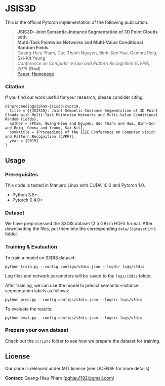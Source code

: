 # JSIS3D

This is the official Pytorch implementation of the following publication.

> **JSIS3D: Joint Semantic-Instance Segmentation of 3D Point Clouds with**<br/>
> **Multi-Task Pointwise Networks and Multi-Value Conditional Random Fields**<br/>
> Quang-Hieu Pham, Duc Thanh Nguyen, Binh-Son Hua, Gemma Roig, Sai-Kit
> Yeung<br/> *Conference on Computer Vision and Pattern Recognition (CVPR),
> 2019* (**Oral**)<br/>
> [Paper](https://pqhieu.github.io/assets/cvpr19/main.pdf),
> [Homepage](https://pqhieu.github.io/cvpr19.html)

### Citation
If you find our work useful for your research, please consider citing:

    @inproceedings{pham-jsis3d-cvpr19,
      title = {{JSIS3D}: Joint Semantic-Instance Segmentation of 3D Point Clouds with Multi-Task Pointwise Networks and Multi-Value Conditional Random Fields},
      author = {Pham, Quang-Hieu and Nguyen, Duc Thanh and Hua, Binh-Son and Roig, Gemma and Yeung, Sai-Kit},
      booktitle = {Proceedings of the IEEE Conference on Computer Vision and Pattern Recognition (CVPR)},
      year = {2019}
    }

## Usage

### Prerequisites
This code is tested in Manjaro Linux with CUDA 10.0 and Pytorch 1.0.

- Python 3.5+
- Pytorch 0.4.0+

### Dataset
We have preprocessed the S3DIS dataset (2.5 GB) in HDF5 format. After
downloading the files, put them into the corresponding `data/[dataset]/h5`
folder.

### Training & Evaluation
To train a model on S3DIS dataset:

    python train.py --config configs/s3dis.json --logdir logs/s3dis

Log files and network parameters will be saved to the `logs/s3dis` folder.

After training, we can use the model to predict semantic-instance segmentation
labels as follows:

    python pred.py --config configs/s3dis.json --logdir logs/s3dis

To evaluate the results:

    python eval.py --config configs/s3dis.json --logdir logs/s3dis

### Prepare your own dataset
Check out the `scripts` folder to see how we prepare the dataset for training.

## License
Our code is released under MIT license (see LICENSE for more details).

**Contact**: Quang-Hieu Pham (pqhieu1192@gmail.com)
